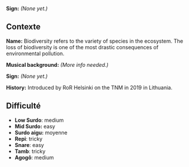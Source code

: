 **Sign:** *(None yet.)*

## Contexte

**Name:** Biodiversity refers to the variety of species in the ecosystem. The
loss of biodiversity is one of the most drastic consequences of environmental
pollution.

**Musical background:** *(More info needed.)*

**Sign:** *(None yet.)*

**History:** Introduced by RoR Helsinki on the TNM in 2019 in Lithuania.

## Difficulté

* **Low Surdo**: medium
* **Mid Surdo:** easy
* **Surdo aigu:** moyenne
* **Repi**: tricky
* **Snare**: easy
* **Tamb**: tricky
* **Agogô**: medium
